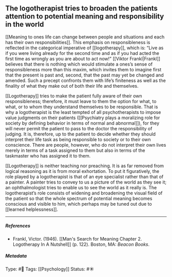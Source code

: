 ## The logotherapist tries to broaden the patients attention to potential meaning and responsibility in the world # 

[[Meaning to ones life can change between people and situations and each has their own responsibilities]]. This emphasis on responsibleness is reflected in the categorical imperative of [[logotherapy]], which is: “Live as if you were living already for the second time and as if you had acted the first time as wrongly as you are about to act now!” [[Viktor Frankl|Frankl]] believes that there is nothing which would stimulate a ones’s sense of responsibleness more than this maxim, which invites them to imagine first that the present is past and, second, that the past may yet be changed and amended. Such a precept confronts them with life’s finiteness as well as the finality of what they make out of both their life and themselves.

[[Logotherapy]] tries to make the patient fully aware of their own responsibleness; therefore, it must leave to them the option for what, to what, or to whom they understand themselves to be responsible. That is why a logotherapist is the least tempted of all psychotherapists to impose value judgments on their patients ([[Psychiatry plays a moralizing role for society by defining behavior in terms of normal and abnormal]]), for they will never permit the patient to pass to the doctor the responsibility of judging. It is, therefore, up to the patient to decide whether they should interpret their life task as being responsible to society or to their own conscience. There are people, however, who do not interpret their own lives merely in terms of a task assigned to them but also in terms of the taskmaster who has assigned it to them.

[[Logotherapy]] is neither teaching nor preaching. It is as far removed from logical reasoning as it is from moral exhortation. To put it figuratively, the role played by a logotherapist is that of an eye specialist rather than that of a painter. A painter tries to convey to us a picture of the world as they see it; an ophthalmologist tries to enable us to see the world as it really is. The logotherapist’s role consists of widening and broadening the visual field of the patient so that the whole spectrum of potential meaning becomes conscious and visible to him, which perhaps may be tuned out due to [[learned helplessness]].

___

##### References

- Frankl, Victor. (1946). [[Man's Search for Meaning Chapter 2. Logotherapy In A Nutshell]] (p. 122). Boston, MA: _Beacon Books_. 

##### Metadata

Type: #🔴 
Tags: [[Psychology]]
Status: #☀️ 